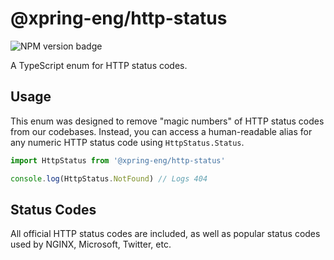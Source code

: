 # @xpring-eng/http-status

![NPM version badge](https://img.shields.io/npm/v/@xpring-eng/http-status)

A TypeScript enum for HTTP status codes.

## Usage

This enum was designed to remove "magic numbers" of HTTP status codes from our codebases. Instead, you can access a human-readable alias for any numeric HTTP status code using `HttpStatus.Status`.

```ts
import HttpStatus from '@xpring-eng/http-status'

console.log(HttpStatus.NotFound) // Logs 404
```

## Status Codes

All official HTTP status codes are included, as well as popular status codes used by NGINX, Microsoft, Twitter, etc.
